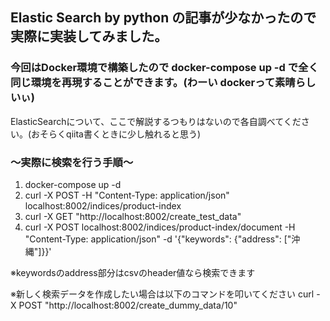 ## Elastic Search by python の記事が少なかったので実際に実装してみました。

### 今回はDocker環境で構築したので docker-compose up -d で全く同じ環境を再現することができます。(わーい dockerって素晴らしいぃ)

ElasticSearchについて、ここで解説するつもりはないので各自調べてください。(おそらくqiita書くときに少し触れると思う)

### ～実際に検索を行う手順～

1. docker-compose up -d
2. curl -X POST -H "Content-Type: application/json" localhost:8002/indices/product-index
3. curl -X GET "http://localhost:8002/create_test_data"
4. curl -X POST localhost:8002/indices/product-index/document -H "Content-Type: application/json" -d '{"keywords": {"address": ["沖縄"]}}'

※keywordsのaddress部分はcsvのheader値なら検索できます

※新しく検索データを作成したい場合は以下のコマンドを叩いてください
curl -X POST "http://localhost:8002/create_dummy_data/10"

